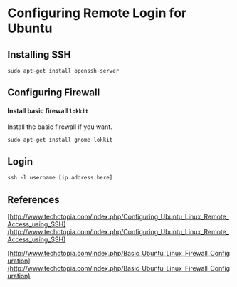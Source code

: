 Configuring Remote Login for Ubuntu
======

## Installing SSH

```
sudo apt-get install openssh-server
```

## Configuring Firewall

#### Install basic firewall `lokkit` 

Install the basic firewall if you want.

```
sudo apt-get install gnome-lokkit
```

## Login

```
ssh -l username [ip.address.here] 
```

## References

[http://www.techotopia.com/index.php/Configuring_Ubuntu_Linux_Remote_Access_using_SSH](http://www.techotopia.com/index.php/Configuring_Ubuntu_Linux_Remote_Access_using_SSH)

[http://www.techotopia.com/index.php/Basic_Ubuntu_Linux_Firewall_Configuration](http://www.techotopia.com/index.php/Basic_Ubuntu_Linux_Firewall_Configuration)
